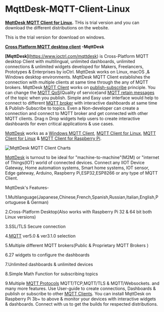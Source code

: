 # MqttDesk-MQTT-Client-Linux
**[MqttDesk MQTT Client for Linux](https://www.ioctrl.com).**
THis is trial version and you can download the different distributions on the website.

This is the trial version for download on windows.

**[Cross Platform MQTT desktop client](https://www.ioctrl.com) -MqttDesk**


**[MqttDesk]**(https://www.ioctrl.com/mqttdesk) is Cross-Platform MQTT desktop Client with multilingual, unlimited dashboards, unlimited connections & unlimited widgets developed for Makers, Freelancers, Prototypes & Enterprises by ioCtrl. MqttDesk works on Linux, macOS ,& Windows desktop environments. MqttDesk MQTT Client establishes the connection with multiple clients at same time through the any of MQTT brokers. MqttDesk [MQTT Client](https://www.ioctrl.com) works on [publish-subscribe](https://www.ioctrl.com) principle. You can change the [MQTT QoS](https://www.ioctrl.com)(Quality of service)and [MQTT retain messages](https://www.ioctrl.com) of the topic when you publish. Simple and Easy user interface would help to connect to different [MQTT broker](https://www.ioctrl.com) with interactive dashboards at same time & Publish-Subscribe to topics. Even a Non-developer can create a connection and connect to MQTT broker and get connected with other MQTT clients. Drag n Drop widgets help users to create interactive dashboards for even critical applications & use cases.

[MqttDesk](https://www.ioctrl.com) works as a [Windows MQTT Client](https://www.ioctrl.com), [MQTT Client for Linux](https://www.ioctrl.com), [MQTT Client for Linux](https://www.ioctrl.com) & [MQTT Client for Raspberry Pi](https://www.ioctrl.com).

![MqttDesk MQTT Client Charts](https://user-images.githubusercontent.com/78931481/130112455-e3f8695b-7d39-4a0c-8d76-e8cf5ca215d6.gif)

[MqttDesk](https://www.ioctrl.com) is turnout to be ideal for "machine-to-machine"(M2M) or "internet of Things(IOT) world of connected devices. Connect any IIOT Device Gateway, Home automation systems, Smart home systems, IOT sensor, Edge gateway, Arduino, Raspberry Pi,ESP32,ESP8266 or any type of MQTT Client.

MqttDesk's Features-

1.Multilanguage(Japanese,Chinese,French,Spanish,Russian,Italian,English,Portuguese & German)

2.Cross-Platform Desktop(Also works with Raspberry Pi 32 & 64 bit both Linux versions)

3.SSL/TLS Secure connection

4.[MQTT](https://www.ioctrl.com) ver5.0 & ver3.1.0 selection

5.Multiple different MQTT brokers(Public & Proprietary MQTT Brokers )

6.27 widgets to configure the dashboards

7.Unlimited dashboards & unlimited devices

8.Simple Math Function for subscribing topics

9.Multiple [MQTT Protocols](https://www.ioctrl.com) MQTT/TCP,MQTT/TLS & MQTT/Websockets. and many more features. Use User-guide to create connections, Dashboards & publish or subscribe to other [MQTT Clients](https://www.ioctrl.com). You can install MqttDesk on Raspberry Pi 3b+ to above & monitor your devices with interactive widgets & dashboards. Connect with us to get the builds for respected distributions.




